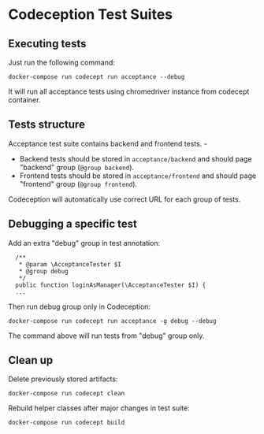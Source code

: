 # Codeception Test Suites


## Executing tests

Just run the following command:

```
docker-compose run codecept run acceptance --debug
```

It will run all acceptance tests using chromedriver instance from codecept container.


## Tests structure

Acceptance test suite contains backend and frontend tests. -

- Backend tests should be stored in `acceptance/backend` and should page "backend" group (`@group backend`).
- Frontend tests should be stored in `acceptance/frontend` and should page "frontend" group (`@group frontend`).

Codeception will automatically use correct URL for each group of tests.

## Debugging a specific test

Add an extra "debug" group in test annotation:

```
  /**
   * @param \AcceptanceTester $I
   * @group debug
   */
  public function loginAsManager(\AcceptanceTester $I) {
  ...
```

Then run debug group only in Codeception:

```
docker-compose run codecept run acceptance -g debug --debug
```

The command above will run tests from "debug" group only.


## Clean up

Delete previously stored artifacts:
```
docker-compose run codecept clean
```

Rebuild helper classes after major changes in test suite:
```
docker-compose run codecept build
```
